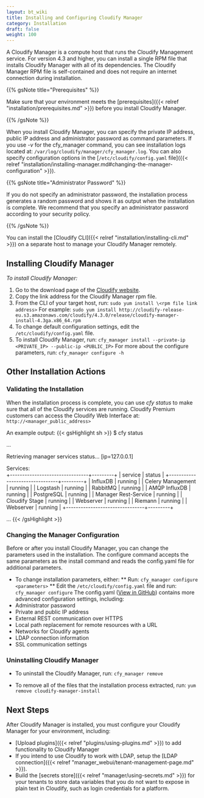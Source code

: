 ```yaml
---
layout: bt_wiki
title: Installing and Configuring Cloudify Manager
category: Installation
draft: false
weight: 100
---
```

A Cloudify Manager is a compute host that runs the Cloudify Management service. For version 4.3 and higher, you can install a single RPM file that installs Cloudify Manager with all of its dependencies. The Cloudify Manager RPM file is self-contained and does not require an internet connection during installation.

{{% gsNote title="Prerequisites" %}}

Make sure that your environment meets the [prerequisites]({{< relref "installation/prerequisites.md" >}}) before you install Cloudify Manager.

{{% /gsNote %}}

When you install Cloudify Manager, you can specify the private IP address, public IP address and administrator password as command parameters. If you use _-v_ for the cfy_manager command, you can see installation logs located at: ```/var/log/cloudify/manager/cfy_manager.log```. You can also specify configuration options in the [```/etc/cloudify/config.yaml``` file]({{< relref "installation/installing-manager.md#changing-the-manager-configuration" >}}).

{{% gsNote title="Administrator Password" %}}

If you do not specify an administrator password, the installation process generates a random password and shows it as output when the installation is complete. We recommend that you specify an administrator password according to your security policy. 

{{% /gsNote %}}

You can install the [Cloudify CLI]({{< relref "installation/installing-cli.md" >}}) on a separate host to manage your Cloudify Manager remotely.

## Installing Cloudify Manager

_To install Cloudify Manager:_

1. Go to the download page of the [Cloudify website](http://cloudify.co/download/).
1. Copy the link address for the Cloudify Manager rpm file.
1. From the CLI of your target host, run: ```sudo yum install \<rpm file link address>```
   For example: ```sudo yum install http://cloudify-release-eu.s3.amazonaws.com/cloudify/4.3.0/release/cloudify-manager-install-4.3ga.x86_64.rpm```
1. To change default configuration settings, edit the ```/etc/cloudify/config.yaml``` file.
1. To install Cloudify Manager, run: ```cfy_manager install --private-ip <PRIVATE_IP> --public-ip <PUBLIC_IP>```
For more about the configure parameters, run: ```cfy_manager configure -h```

## Other Installation Actions

### Validating the Installation

When the installation process is complete, you can use _cfy status_ to make sure that all of the Cloudify services are running.
Cloudify Premium customers can access the Cloudify Web Interface at: ```http://<manager_public_address>```

An example output:
{{< gsHighlight  sh >}}
$ cfy status

...

Retrieving manager services status... [ip=127.0.0.1]

Services:   
   +--------------------------------+---------+
   |            service             |  status |
   +--------------------------------+---------+
   | InfluxDB                       | running |
   | Celery Management              | running |
   | Logstash                       | running |
   | RabbitMQ                       | running |
   | AMQP InfluxDB                  | running |
   | PostgreSQL                     | running |
   | Manager Rest-Service           | running |
   | Cloudify Stage                 | running |
   | Webserver                      | running |
   | Riemann                        | running |
   | Webserver                      | running |
   +--------------------------------+---------+

   ...
   {{< /gsHighlight >}}

### Changing the Manager Configuration

Before or after you install Cloudify Manager, you can change the parameters used in the installation. The configure command accepts the same parameters as the install command and reads the config.yaml file for additional parameters.

* To change installation parameters, either:
** Run: ```cfy_manager configure <parameters>```
** Edit the ```/etc/cloudify/config.yaml``` file and run: ```cfy_manager configure```
The config.yaml ([View in GitHub](https://github.com/cloudify-cosmo/cloudify-manager-install)) contains more advanced configuration settings, including:
* Administrator password
* Private and public IP address
* External REST communication over HTTPS
* Local path replacement for remote resources with a URL
* Networks for Cloudify agents
* LDAP connection information
* SSL communication settings

### Uninstalling Cloudify Manager

* To uninstall the Cloudify Manager, run: ```cfy_manager remove```

* To remove all of the files that the installation process extracted, run: ```yum remove cloudify-manager-install```

## Next Steps

After Cloudify Manager is installed, you must configure your Cloudify Manager for your environment, including:

* [Upload plugins]({{< relref "plugins/using-plugins.md" >}}) to add functionality to Cloudify Manager
* If you intend to use Cloudify to work with LDAP, setup the [LDAP connection]({{< relref "manager_webui/tenant-management-page.md" >}}).
* Build the [secrets store]({{< relref "manager/using-secrets.md" >}}) for your tenants to store data variables that you do not want to expose in plain text in Cloudify, such as login credentials for a platform.
